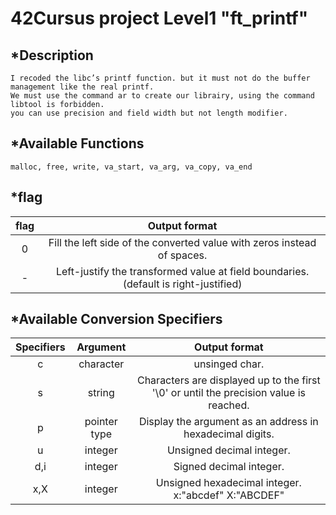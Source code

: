 # 42Cursus project Level1 "ft_printf"

## *Description

    I recoded the libc’s printf function. but it must not do the buffer management like the real printf.
    We must use the command ar to create our librairy, using the command libtool is forbidden.
    you can use precision and field width but not length modifier.

## *Available Functions

    malloc, free, write, va_start, va_arg, va_copy, va_end

## *flag

|  flag  | Output format |
|:----:|:----:|
| 0 | Fill the left side of the converted value with zeros instead of spaces.              |
| - | Left-justify the transformed value at field boundaries. (default is right-justified) |

## *Available Conversion Specifiers

|  Specifiers  | Argument | Output format |
|:----:|:----:|:----:|
| c   | character    | unsinged char. |
| s   | string       | Characters are displayed up to the first '\0' or until the precision value is reached. |
| p   | pointer type | Display the argument as an address in hexadecimal digits. |
| u   | integer      | Unsigned decimal integer.                                 |
| d,i | integer      | Signed decimal integer.                                   |
| x,X | integer      | Unsigned hexadecimal integer. x:"abcdef" X:"ABCDEF"       |
